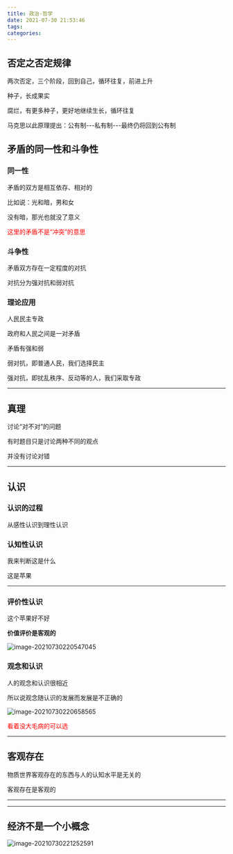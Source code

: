 ```yaml
---
title: 政治-哲学
date: 2021-07-30 21:53:46
tags:
categories:
---
```


## 否定之否定规律

两次否定，三个阶段，回到自己，循环往复，前进上升

种子，长成果实

腐烂，有更多种子，更好地继续生长，循环往复



马克思以此原理提出：公有制---私有制---最终仍将回到公有制



## 矛盾的同一性和斗争性

### 同一性

矛盾的双方是相互依存、相对的

比如说：光和暗，男和女

没有暗，那光也就没了意义

<font color=red>这里的矛盾不是“冲突”的意思</font>

### 斗争性

矛盾双方存在一定程度的对抗

对抗分为强对抗和弱对抗

### 理论应用

人民民主专政

政府和人民之间是一对矛盾

 矛盾有强和弱

弱对抗，即普通人民，我们选择民主

强对抗，即扰乱秩序、反动等的人，我们采取专政

---

## 真理

讨论“对不对”的问题

有时题目只是讨论两种不同的观点

并没有讨论对错

---

## 认识

### 认识的过程

从感性认识到理性认识

### 认知性认识

我来判断这是什么

这是苹果

---

### 评价性认识

这个苹果好不好



**价值评价是客观的**

![image-20210730220547045](https://picgo-freejim.oss-cn-beijing.aliyuncs.com/to_upload/image-20210730220547045.png)

### 观念和认识

人的观念和认识很相近

所以说观念随认识的发展而发展是不正确的

![image-20210730220658565](https://picgo-freejim.oss-cn-beijing.aliyuncs.com/to_upload/image-20210730220658565.png)

<font color=red>看着没大毛病的可以选</font>



---

## 客观存在

物质世界客观存在的东西与人的认知水平是无关的

客观存在是客观的

---



---

## 经济不是一个小概念

![image-20210730221252591](https://picgo-freejim.oss-cn-beijing.aliyuncs.com/to_upload/image-20210730221252591.png)